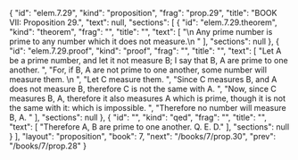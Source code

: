 {
  "id": "elem.7.29",
  "kind": "proposition",
  "frag": "prop.29",
  "title": "BOOK VII: Proposition 29.",
  "text": null,
  "sections": [
    {
      "id": "elem.7.29.theorem",
      "kind": "theorem",
      "frag": "",
      "title": "",
      "text": [
        "\n       Any prime number is prime to any number which it does not measure.\n      "
      ],
      "sections": null
    },
    {
      "id": "elem.7.29.proof",
      "kind": "proof",
      "frag": "",
      "title": "",
      "text": [
        "Let A be a prime number, and let it not measure B; I say that B, A are prime to one another. ",
        "For, if B, A are not prime to one another, some number will measure them. \n      ",
        "Let C measure them. ",
        "Since C measures B, and A does not measure B, therefore C is not the same with A. ",
        "Now, since C measures B, A, therefore it also measures A which is prime, though it is not the same with it: which is impossible. ",
        "Therefore no number will measure B, A. "
      ],
      "sections": null
    },
    {
      "id": "",
      "kind": "qed",
      "frag": "",
      "title": "",
      "text": [
        "Therefore A, B are prime to one another. Q. E. D."
      ],
      "sections": null
    }
  ],
  "layout": "proposition",
  "book": 7,
  "next": "/books/7/prop.30",
  "prev": "/books/7/prop.28"
}

